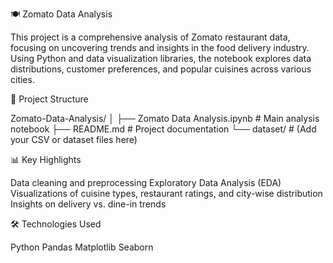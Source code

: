 🍽️ Zomato Data Analysis

This project is a comprehensive analysis of Zomato restaurant data,
focusing on uncovering trends and insights in the food delivery industry. 
Using Python and data visualization libraries, the notebook explores data distributions, customer preferences, and popular cuisines across various cities.

📂 Project Structure

Zomato-Data-Analysis/
│
├── Zomato Data Analysis.ipynb     # Main analysis notebook
├── README.md                      # Project documentation
└── dataset/                       # (Add your CSV or dataset files here)


📊 Key Highlights

Data cleaning and preprocessing
Exploratory Data Analysis (EDA)
Visualizations of cuisine types, restaurant ratings, and city-wise distribution
Insights on delivery vs. dine-in trends

🛠️ Technologies Used

Python
Pandas
Matplotlib
Seaborn
